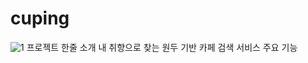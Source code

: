 # cuping
![1](https://github.com/Jangkiwoong/Node.js.login/assets/110136582/4815ab4f-9267-40f6-b2e4-b2b5d27e8282)
프로젝트 한줄 소개
내 취향으로 찾는 원두 기반 카페 검색 서비스
주요 기능
